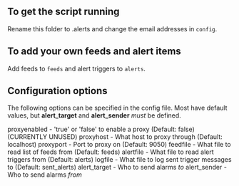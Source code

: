 To get the script running
-------------------------

Rename this folder to .alerts and change the email addresses in `config`.

To add your own feeds and alert items
-------------------------------------

Add feeds to `feeds` and alert triggers to `alerts`.

Configuration options
---------------------

The following options can be specified in the config file. Most have default values, but **alert_target** and **alert_sender** *must* be defined.

proxyenabled - 'true' or 'false' to enable a proxy (Default: false) (CURRENTLY UNUSED)
proxyhost - What host to proxy through (Default: localhost)
proxyport - Port to proxy on (Default: 9050)
feedfile - What file to read list of feeds from (Default: feeds)
alertfile - What file to read alert triggers from (Default: alerts)
logfile - What file to log sent trigger messages to (Default: sent_alerts)
alert_target - Who to send alarms *to*
alert_sender - Who to send alarms *from*
